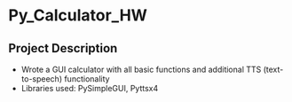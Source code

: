 # Py_Calculator_HW

## Project Description
- Wrote a GUI calculator with all basic functions and additional TTS (text-to-speech) functionality
- Libraries used: PySimpleGUI, Pyttsx4

